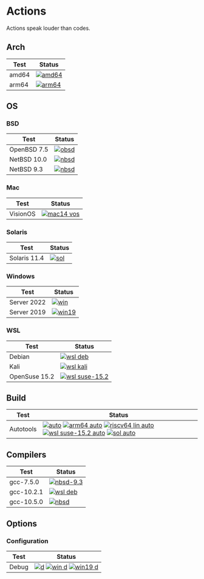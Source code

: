 # Actions

Actions speak louder than codes.

## Arch

| Test | Status |
| -----| ------ |
| amd64 | [![amd64](https://github.com/hyoklee/actions/actions/workflows/obsd.yml/badge.svg)](https://github.com/hyoklee/actions/actions/workflows/obsd.yml) |
| arm64 | [![arm64](https://github.com/hyoklee/actions/actions/workflows/arm64-nbsd.yml/badge.svg)](https://github.com/hyoklee/actions/actions/workflows/arm64-nbsd.yml) |


## OS

### BSD

| Test    | Status |
| --------| ------ |
| OpenBSD 7.5 | [![obsd](https://github.com/hyoklee/actions/actions/workflows/obsd.yml/badge.svg)](https://github.com/hyoklee/actions/actions/workflows/obsd.yml) |
| NetBSD 10.0 | [![nbsd](https://github.com/hyoklee/actions/actions/workflows/nbsd.yml/badge.svg)](https://github.com/hyoklee/actions/actions/workflows/nbsd.yml) |
| NetBSD 9.3 | [![nbsd](https://github.com/hyoklee/actions/actions/workflows/nbsd-9.3.yml/badge.svg)](https://github.com/hyoklee/actions/actions/workflows/nbsd-9.3.yml) |

### Mac

| Test    | Status |
| --------| ------ |
| VisionOS |[![mac14 vos](https://github.com/hyoklee/actions/actions/workflows/mac14-vos.yml/badge.svg)](https://github.com/hyoklee/actions/actions/workflows/mac14-vos.yml) |

### Solaris

| Test    | Status |
| --------| ------ |
| Solaris 11.4 |[![sol](https://github.com/hyoklee/actions/actions/workflows/sol.yml/badge.svg)](https://github.com/hyoklee/actions/actions/workflows/sol.yml) |

### Windows

| Test    | Status |
| --------| ------ |
| Server 2022 | [![win](https://github.com/hyoklee/actions/actions/workflows/win.yml/badge.svg)](https://github.com/hyoklee/actions/actions/workflows/win.yml) |
| Server 2019 |[![win19](https://github.com/hyoklee/actions/actions/workflows/win19.yml/badge.svg)](https://github.com/hyoklee/actions/actions/workflows/win19.yml) |

### WSL

| Test    | Status |
| --------| ------ |
| Debian |[![wsl deb](https://github.com/hyoklee/actions/actions/workflows/wsl-deb.yml/badge.svg)](https://github.com/hyoklee/actions/actions/workflows/wsl-deb.yml) |
| Kali |[![wsl kali](https://github.com/hyoklee/actions/actions/workflows/wsl-kali.yml/badge.svg)](https://github.com/hyoklee/actions/actions/workflows/wsl-kali.yml) |
| OpenSuse 15.2 |[![wsl suse-15.2](https://github.com/hyoklee/actions/actions/workflows/wsl-suse-15.2.yml/badge.svg)](https://github.com/hyoklee/actions/actions/workflows/wsl-suse-15.2.yml) |

## Build

| Test  | Status |
| ------| ------ |
| Autotools | [![auto](https://github.com/hyoklee/hdf5/actions/workflows/auto.yml/badge.svg)](https://github.com/hyoklee/hdf5/actions/workflows/auto.yml)   [![arm64 auto](https://github.com/hyoklee/hdf5/actions/workflows/arm64-auto.yml/badge.svg)](https://github.com/hyoklee/hdf5/actions/workflows/arm64-auto.yml)  [![riscv64 lin auto](https://github.com/hyoklee/hdf5/actions/workflows/riscv64-lin-auto.yml/badge.svg)](https://github.com/hyoklee/hdf5/actions/workflows/riscv64-lin-auto.yml) [![wsl suse-15.2 auto](https://github.com/hyoklee/actions/actions/workflows/wsl-suse-15.2-auto.yml/badge.svg)](https://github.com/hyoklee/actions/actions/workflows/wsl-suse-15.2-auto.yml) [![sol auto](https://github.com/hyoklee/actions/actions/workflows/sol-auto.yml/badge.svg)](https://github.com/hyoklee/actions/actions/workflows/sol-auto.yml) |

## Compilers

| Test | Status |
| -----| ------ |
| gcc-7.5.0 |[![nbsd-9.3](https://github.com/hyoklee/actions/actions/workflows/nbsd-9.3.yml/badge.svg)](https://github.com/hyoklee/actions/actions/workflows/nbsd-9.3.yml)|
| gcc-10.2.1 |[![wsl deb](https://github.com/hyoklee/actions/actions/workflows/wsl-deb.yml/badge.svg)](https://github.com/hyoklee/actions/actions/workflows/wsl-deb.yml)|
| gcc-10.5.0 |[![nbsd](https://github.com/hyoklee/actions/actions/workflows/nbsd.yml/badge.svg)](https://github.com/hyoklee/actions/actions/workflows/nbsd.yml) |

## Options

### Configuration

| Test  | Status |
| ------| ------ |
| Debug | [![d](https://github.com/hyoklee/hdf5/actions/workflows/d.yml/badge.svg)](https://github.com/hyoklee/hdf5/actions/workflows/d.yml) [![win d](https://github.com/hyoklee/actions/actions/workflows/win-d.yml/badge.svg)](https://github.com/hyoklee/actions/actions/workflows/win-d.yml) [![win19 d](https://github.com/hyoklee/actions/actions/workflows/win19-d.yml/badge.svg)](https://github.com/hyoklee/actions/actions/workflows/win19-d.yml)|

